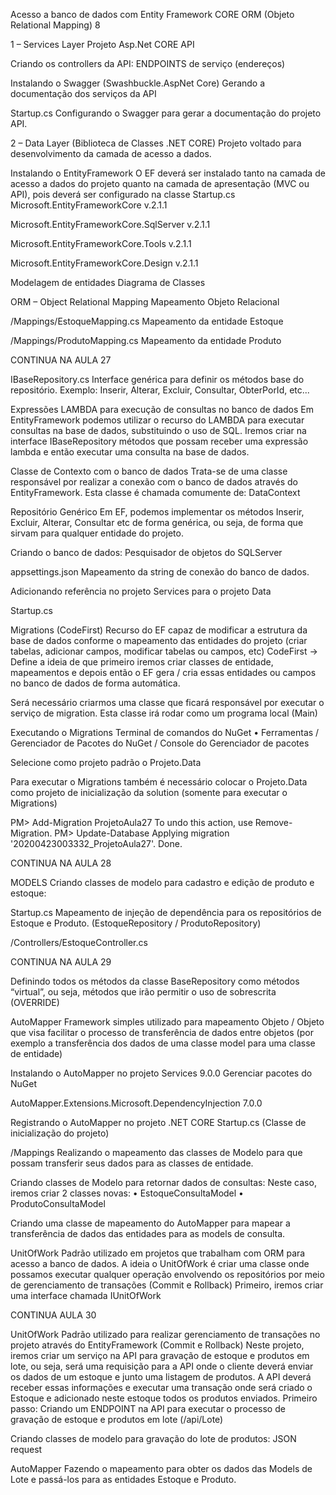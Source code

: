 Acesso a banco de dados com Entity Framework CORE
ORM (Objeto Relational Mapping)
8

1 – Services Layer
Projeto Asp.Net CORE API


Criando os controllers da API:
ENDPOINTS de serviço (endereços)

Instalando o Swagger (Swashbuckle.AspNet Core)
Gerando a documentação dos serviços da API


Startup.cs
Configurando o Swagger para gerar a documentação do projeto API.

2 – Data Layer (Biblioteca de Classes .NET CORE)
Projeto voltado para desenvolvimento da camada de acesso a dados.

Instalando o EntityFramework
O EF deverá ser instalado tanto na camada de acesso a dados do projeto quanto na camada de apresentação (MVC ou API), pois deverá ser configurado na classe Startup.cs
Microsoft.EntityFrameworkCore v.2.1.1

Microsoft.EntityFrameworkCore.SqlServer v.2.1.1

Microsoft.EntityFrameworkCore.Tools v.2.1.1

Microsoft.EntityFrameworkCore.Design v.2.1.1

Modelagem de entidades
Diagrama de Classes

ORM – Object Relational Mapping
Mapeamento Objeto Relacional

/Mappings/EstoqueMapping.cs
Mapeamento da entidade Estoque

/Mappings/ProdutoMapping.cs
Mapeamento da entidade Produto

CONTINUA NA AULA 27

IBaseRepository.cs
Interface genérica para definir os métodos base do repositório.
Exemplo: Inserir, Alterar, Excluir, Consultar, ObterPorId, etc...

Expressões LAMBDA para execução
de consultas no banco de dados
Em EntityFramework podemos utilizar o recurso do LAMBDA para executar consultas na base de dados, substituindo o uso de SQL.
Iremos criar na interface IBaseRepository métodos que possam receber uma expressão lambda e então executar uma consulta na base de dados.


Classe de Contexto com o banco de dados
Trata-se de uma classe responsável por realizar a conexão
com o banco de dados através do EntityFramework.
Esta classe é chamada comumente de: DataContext

Repositório Genérico
Em EF, podemos implementar os métodos Inserir, Excluir, Alterar, Consultar etc de forma genérica, ou seja, de forma que sirvam para qualquer entidade do projeto.


Criando o banco de dados:
Pesquisador de objetos do SQLServer

appsettings.json
Mapeamento da string de conexão do banco de dados.

Adicionando referência no projeto Services para o projeto Data

Startup.cs

Migrations (CodeFirst)
Recurso do EF capaz de modificar a estrutura da base de dados conforme o mapeamento das entidades do projeto (criar tabelas, adicionar campos, modificar tabelas ou campos, etc)
CodeFirst → Define a ideia de que primeiro iremos criar classes de entidade, mapeamentos e depois então o EF gera / cria essas entidades ou campos no banco de dados de forma automática.

Será necessário criarmos uma classe que ficará responsável por executar o serviço de migration. Esta classe irá rodar como um programa local (Main)

Executando o Migrations
Terminal de comandos do NuGet
• Ferramentas / Gerenciador de Pacotes do NuGet / Console do Gerenciador de pacotes

Selecione como projeto padrão o Projeto.Data

Para executar o Migrations também é necessário colocar o Projeto.Data como projeto de inicialização da solution (somente para executar o Migrations)

PM> Add-Migration ProjetoAula27
To undo this action, use Remove-Migration.
PM> Update-Database
Applying migration '20200423003332_ProjetoAula27'.
Done.

CONTINUA NA AULA 28


MODELS
Criando classes de modelo para cadastro e edição de produto e estoque:

Startup.cs
Mapeamento de injeção de dependência para os repositórios de Estoque e Produto. (EstoqueRepository / ProdutoRepository)

/Controllers/EstoqueController.cs

CONTINUA NA AULA 29

Definindo todos os métodos da classe BaseRepository como métodos “virtual”, ou seja, métodos que irão permitir o uso de sobrescrita (OVERRIDE)

AutoMapper
Framework simples utilizado para mapeamento Objeto / Objeto que visa facilitar o processo de transferência de dados entre objetos (por exemplo a transferência dos dados de uma classe model para uma classe de entidade)

Instalando o AutoMapper no projeto Services 9.0.0
Gerenciar pacotes do NuGet

AutoMapper.Extensions.Microsoft.DependencyInjection 7.0.0

Registrando o AutoMapper no projeto .NET CORE
Startup.cs (Classe de inicialização do projeto)

/Mappings
Realizando o mapeamento das classes de Modelo para que possam transferir seus dados para as classes de entidade.

Criando classes de Modelo para retornar dados de consultas:
Neste caso, iremos criar 2 classes novas:
• EstoqueConsultaModel
• ProdutoConsultaModel

Criando uma classe de mapeamento do AutoMapper para mapear a transferência de dados das entidades para as models de consulta.

UnitOfWork
Padrão utilizado em projetos que trabalham com ORM para acesso a banco de dados. A ideia o UnitOfWork é criar uma classe onde possamos executar qualquer operação envolvendo os repositórios por meio de gerenciamento de transações (Commit e Rollback)
Primeiro, iremos criar uma interface chamada IUnitOfWork

CONTINUA AULA 30

UnitOfWork
Padrão utilizado para realizar gerenciamento de transações no projeto através do EntityFramework (Commit e Rollback)
Neste projeto, iremos criar um serviço na API para gravação de estoque e produtos em lote, ou seja, será uma requisição para a API onde o cliente deverá enviar os dados de um estoque e junto uma listagem de produtos.
A API deverá receber essas informações e executar uma transação onde será criado o Estoque e adicionado neste estoque todos os produtos enviados.
Primeiro passo:
Criando um ENDPOINT na API para executar o processo de gravação de estoque e produtos em lote (/api/Lote)

Criando classes de modelo para gravação do lote de produtos:
JSON request

AutoMapper
Fazendo o mapeamento para obter os dados das Models de Lote
e passá-los para as entidades Estoque e Produto.


